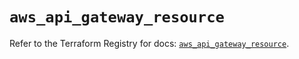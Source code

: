 # `aws_api_gateway_resource`

Refer to the Terraform Registry for docs: [`aws_api_gateway_resource`](https://registry.terraform.io/providers/hashicorp/aws/5.42.0/docs/resources/api_gateway_resource).
